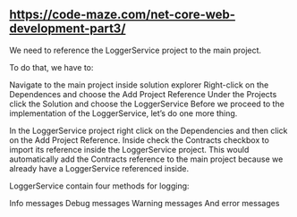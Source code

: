 ## https://code-maze.com/net-core-web-development-part3/

We need to reference the LoggerService project to the main project.

To do that, we have to:

Navigate to the main project inside solution explorer
Right-click on the Dependences and choose the Add Project Reference
Under the Projects click the Solution and choose the LoggerService
Before we proceed to the implementation of the LoggerService, let’s do one more thing.

In the LoggerService project right click on the Dependencies and then click on the Add Project Reference. Inside check the Contracts checkbox to import its reference inside the LoggerService project. 
This would automatically add the Contracts reference to the main project because we already have a LoggerService referenced inside.


LoggerService contain four methods for logging:

Info messages
Debug messages
Warning messages
And error messages